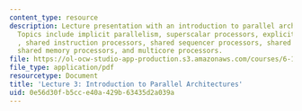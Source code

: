```yaml
---
content_type: resource
description: Lecture presentation with an introduction to parallel architectures.
  Topics include implicit parallelism, superscalar processors, explicit parallelism
  , shared instruction processors, shared sequencer processors, shared network processors,
  shared memory processors, and multicore processors.
file: https://ol-ocw-studio-app-production.s3.amazonaws.com/courses/6-189-multicore-programming-primer-january-iap-2007/0e56d30fb5cce40a429b63435d2a039a_lec3architctre.pdf
file_type: application/pdf
resourcetype: Document
title: 'Lecture 3: Introduction to Parallel Architectures'
uid: 0e56d30f-b5cc-e40a-429b-63435d2a039a
---
```

